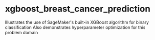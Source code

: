 # xgboost_breast_cancer_prediction

Illustrates the use of SageMaker's built-in XGBoost algorithm for binary classification
Also demonstrates hyperparameter optimization for this problem domain
